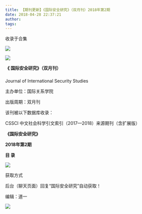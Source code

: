 ```yaml
---
title: 【期刊更新】《国际安全研究》（双月刊）2018年第2期
date: 2018-04-28 22:37:21
author: 
tags: 
---
```



收录于合集

![](/images/3751/2.gif)

  

  

![](/images/3751/3.png)

**《 国际安全研究》（双月刊）**

###

###

###

Journal of International Security Studies

主办单位：国际关系学院

出版周期：双月刊

该刊被以下数据库收录：

CSSCI 中文社会科学引文索引（2017—2018）来源期刊（含扩展版）

 **《国际安全研究》**

 **2018年第2期**

 **目 录**

![](/images/3751/4.png)

  

获取方式

后台（聊天页面）回复“国际安全研究”自动获取！

编辑：道一

![](/images/3751/5.gif)

